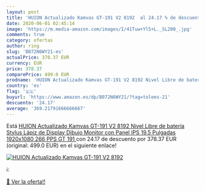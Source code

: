 ```yaml
---
layout: post
title: 'HUION Actualizado Kamvas GT-191 V2 8192  al 24.17 % de descuento'
date: 2020-06-01 02:45:14
image: 'https://m.media-amazon.com/images/I/41Tuw+Yl5+L._SL200_.jpg'
comments: true
category: ofertas
author: ring
slug: 'B072N6WY21-es'
actualPrice: 378.37 EUR
currency: EUR
price: 378.37
comparePrice: 499.0 EUR
prodname: 'HUION Actualizado Kamvas GT-191 V2 8192 Nivel Libre de batería Stylus Lápiz de Display Dibujo Monitor con Panel IPS 19.5 Pulgadas 1920x1080 266 PPS  GT 191 '
country: 'es'
flag: '🇪🇸'
buyurl: 'https://www.amazon.es/dp/B072N6WY21/?tag=tolees-21'
descuento: '24.17'
average: '369.21791666666667'
---
```


Está [HUION Actualizado Kamvas GT-191 V2 8192 Nivel Libre de batería Stylus Lápiz de Display Dibujo Monitor con Panel IPS 19.5 Pulgadas 1920x1080 266 PPS  GT 191 ](https://www.amazon.es/dp/B072N6WY21/?tag=tolees-21) con 24.17 de descuento por 378.37 EUR (original: 499.0 EUR) en el siguiente enlace!

[![HUION Actualizado Kamvas GT-191 V2 8192 ](https://m.media-amazon.com/images/I/41Tuw+Yl5+L._SL200_.jpg)](https://www.amazon.es/dp/B072N6WY21/?tag=tolees-21)

ℹ️:


[🛒 Ver la oferta!!](https://www.amazon.es/dp/B072N6WY21/?tag=tolees-21)
